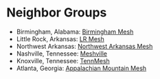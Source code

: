 # Neighbor Groups

* Birmingham, Alabama: [Birmingham Mesh](https://birminghammesh.org/)
* Little Rock, Arkansas: [LR Mesh](https://lrme.sh/)
* Northwest Arkansas: [Northwest Arkansas Mesh](https://nwamesh.com)
* Nashville, Tennessee: [Meshville](https://meshville.org/)
* Knoxville, Tennessee: [TennMesh](https://www.thecommschannel.com/tennmesh/index.html)
* Atlanta, Georgia: [Appalachian Mountain Mesh](https://mtnme.sh/)
